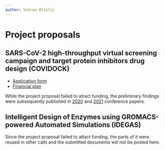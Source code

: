 ```yaml
---
author: Vedran Miletić
---
```


# Project proposals

## SARS-CoV-2 high-throughput virtual screening campaign and target protein inhibitors drug design (COVIDOCK)

- [Application form](covidock/application-form.md)
- [Financial plan](covidock/financial-plan.md)

While the project proposal failed to atract funding, the preliminary findings were subsequently published in [2020](../../publications.md#2020) and [2021](../../publications.md#2021) conference papers.

## Intelligent Design of Enzymes using GROMACS-powered Automated Simulations (IDEGAS)

Since the project proposal failed to attact funding, the parts of it were reused in other calls and the submitted documents will not be posted here.
